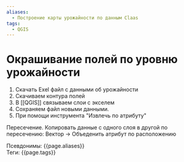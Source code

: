 ```yaml
---
aliases:
  - Построение карты урожайности по данным Claas
tags:
  - QGIS
---
```

# Окрашивание полей по уровню урожайности

1. Скачать Exel файл с данными об урожайности
2. Скачиваем контура полей
3. В [[QGIS]] связываем слои с экселем
4. Сохраняем файл новыми данными.
5. При помощи инструмента "Извлечь по атрибуту" 


Пересечение. Копировать данные с одного слоя в другой по пересечению:
Вектор -> Объеденить атрибут по расположению


Псевдонимы: {{page.aliases}} <br>
Теги: {{page.tags}}
